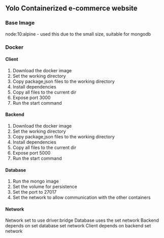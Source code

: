## Yolo Containerized e-commerce website

### Base Image
node:10:alpine - used this due to the small size, suitable for mongodb

### Docker

#### Client
1. Download the docker image
2. Set the working directory
3. Copy package,json files to the working directory
4. Install dependencies 
5. Copy all files to the current dir
6. Expose port 3000
7. Run the start command

#### Backend
1. Download the docker image
2. Set the working directory
3. Copy package,json files to the working directory
4. Install dependencies 
5. Copy all files to the current dir
6. Expose port 5000
7. Run the start command

#### Database
1. Run the mongo image
2. Set the volume for persistence
3. Set the port to 27017
4. Set the network to allow communication with the other containers


#### Network
Network set to use driver:bridge
Database uses the set network
Backend depends on set database set network
Client depends on backend set network





